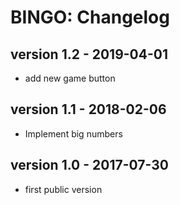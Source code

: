 BINGO: Changelog
===================

version 1.2 - 2019-04-01
------------------------
- add  new game button

version 1.1 - 2018-02-06
------------------------

- Implement big numbers

version 1.0 - 2017-07-30
------------------------

- first public version
